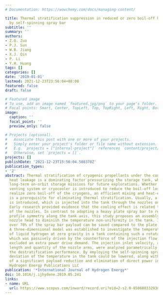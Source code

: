 ```yaml
---
# Documentation: https://wowchemy.com/docs/managing-content/

title: Thermal stratification suppression in reduced or zero boil-off hydrogen tank
  by self-spinning spray bar
subtitle: ''
summary: ''
authors:
- Z.Q. Zuo
- P.J. Sun
- W.B. Jiang
- X.J. Qin
- P. Li
- Y.H. Huang
tags: []
categories: []
date: '2019-01-01'
lastmod: 2021-12-23T23:56:04+08:00
featured: false
draft: false

# Featured image
# To use, add an image named `featured.jpg/png` to your page's folder.
# Focal points: Smart, Center, TopLeft, Top, TopRight, Left, Right, BottomLeft, Bottom, BottomRight.
image:
  caption: ''
  focal_point: ''
  preview_only: false

# Projects (optional).
#   Associate this post with one or more of your projects.
#   Simply enter your project's folder or file name without extension.
#   E.g. `projects = ["internal-project"]` references `content/project/deep-learning/index.md`.
#   Otherwise, set `projects = []`.
projects: []
publishDate: '2021-12-23T15:56:04.508378Z'
publication_types:
- '2'
abstract: Thermal stratification of cryogenic propellants under the condition of external
  heat leakage is a dominating factor pressurizing the storage tank, which hinders
  long-term on-orbit storage missions for future explorations. Whether a thermodynamic
  venting system or cryocooler is introduced to reduce the boil-off losses or even
  realize zero boil-off of the cryogens, an efficient mixing and heat-exchanging device
  is a prerequisite for eliminating thermal stratification. Usually, a subcooled stream
  is introduced, which is injected into the tank through the nozzles on a spray bar.
  Early research provided evidence that the cooling effect is related to the arrangement
  of the nozzles. In contrast to adopting a heavy plate spray bar to realize the temperature
  profile symmetry along the tank axis, this study proposes an assembly with a rotatable
  nozzle head to diminish the temperature non-uniformity in the tank. In this manner,
  over 70% of the spray bar payload can be saved compared to the plate configuration.
  A three-dimensional model was established to investigate the temperature distribution
  of liquid hydrogen at zero gravity in a tank containing such a rotatable sprayer,
  which was passively driven by the counterforce of the injection flow, and therefore
  excluded an extra power drive demand. The injection inlet velocity, as well as the
  length and quantity of the nozzle arms, were analyzed parametrically to optimize
  the destratification performance. By employing the self-spinning sprayer, the standard
  deviation of the temperature in the tank could be lowered, along with the benefits
  of a significant payload reduction and elimination of direct power input. © 2019
  Hydrogen Energy Publications LLC
publication: '*International Journal of Hydrogen Energy*'
doi: 10.1016/j.ijhydene.2019.05.241
links:
- name: URL
  url: https://www.scopus.com/inward/record.uri?eid=2-s2.0-85068033293&doi=10.1016%2fj.ijhydene.2019.05.241&partnerID=40&md5=fd07f54b0b7c9e204083b822a623b2b1
---
```

